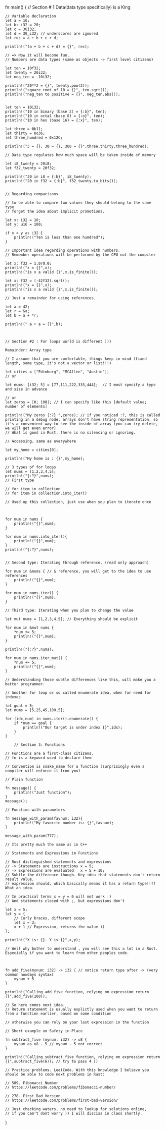 
fn main() {
    // Section # 1 Data(data type specifically) is a King

    // Variable declaration
    let a = 10; 
    let b: i32 = 20;
    let c = 30i32; 
    let d = 30_i32; // underscores are ignored
    let res = a + b + c + d;
    
    println!("(a + b + c + d) = {}", res);

    // => Now it will become fun.
    // Numbers are data types (same as objects -> first level citizens)

    let ten = 10f32;
    let twenty = 20i32;
    let neg_ten = -10i32;

    println!("20**2 = {}", twenty.pow(2));
    println!("square root of 10 = {}", ten.sqrt());
    println!("neg_ten to positive = {}", neg_ten.abs());


    let ten = 10i32;
    println!("10 in binary (base 2) = {:b}", ten);
    println!("10 in octal (base 8) = {:o}", ten);
    println!("10 in hex (base 16) = {:x}", ten);

    let three = 0b11;
    let thirty = 0o36;
    let three_hundred = 0x12C;

    println!("3 = {}, 30 = {}, 300 = {}",three,thirty,three_hundred);
    
    // Data type regulates how much space will be taken inside of memory

    let i8_twenty = 20i8;
    let f32_twenty = 20f32;

    println!("20 in i8 = {:b}", i8_twenty);
    println!("20 in f32 = {:b}", f32_twenty.to_bits());


    // Regarding comparisons

    // to be able to compare two values they should belong to the same type
    // forget the idea about implicit promotions.

    let x: i32 = 10;
    let y: u16 = 100;

    if x < y as i32 {
        println!("Ten is less than one hundred");
    }

    // Important idea regarding operations with numbers.
    // Remember operations will be performed by the CPU not the compiler

    let x: f32 = 1.0/0.0;
    println!("x = {}",x);
    println!("is x a valid {}",x.is_finite());

    let x: f32 = (-42f32).sqrt();
    println!("x = {}",x);
    println!("is x a valid {}",x.is_finite());

    // Just a remainder for using references.

    let a = 42;
    let r = &a;
    let b = a + *r;

    println!(" a + a = {}",b);

    

    // Section #2 : For loops world is different )))

    Remainder: Array type

    // I assume that you are comfortable, things keep in mind (fixed length, same type, it's not a vector or list!!!)

    let cities = ["Edinburg", "MCAllen", "Austin"];
    // or

    let nums: [i32; 5] = [77,111,222,333,444];  // I must specify a type and size in advance

    // or 
    let zeros = [0; 100]; // I can specify like this [default value; number of elements]

    println!("My zeros {:?} ",zeros); // if you noticed :?, this is called printing in a debug node, arrays don't have string representation, so it's a convenient way to see the inside of array (you can try delete, we will get even error)
    // What is good in Rust, there is no silencing or ignoring.

    // Accessing, same as everywhere

    let my_home = cities[0];

    println!("My home is : {}",my_home);

    // 3 types of for loops
    let nums = [1,2,3,4,5];
    println!("{:?}",nums);
    // First type
    
    // for item in collection
    // for item in collection.into_iter()

    // Used up this collection, just use when you plan to iterate once

    

    for num in nums {
        println!("{}",num);
    }

    for num in nums.into_iter(){
        println!("{}",num);
    }
    println!("{:?}",nums);

    
    // Second type: Iterating through reference, (read only approach)

    for num in &nums { // & reference, you will get to the idea to use references
        println!("{}",num);
    }

    for num in nums.iter() {
        println!("{}",num);
    }

    // Third type: Iterating when you plan to change the value

    let mut nums = [1,2,3,4,5]; // Everything should be explicit

    for num in &mut nums {
        *num += 5;
        println!("{}",num);
    }

    println!("{:?}",nums);

    for num in nums.iter_mut() {
        *num += 5;
        println!("{}",num);
    }

    // Understanding those subtle differences like this, will make you a better programmer.

    // Another for loop or so called enumerate idea, when for need for indexes

    let goal = 5;
    let nums = [5,25,45,100,5];
    
    for (idx,num) in nums.iter().enumerate() {
        if *num == goal {
            println!("Our target is under index {}",idx);
        }
    } 

        // Section 3: Functions

    // Functions are a first-class citizens. 
    // fn is a keyword used to declare them

    // Convention is snake_name for a function (surprisingly even a compiler will enforce it from you)

    // Plain function

    fn message() {
        println!("Just function");
    }
    message();

    // Function with parameters

    fn message_with_param(favnum: i32){
        println!("My favorite number is: {}",favnum);
    }
    
    message_with_param(777);

    // Its pretty much the same as in C++

    // Statements and Expressions in Functions

    // Rust distinguished statements and expressions
    // -> Statements are instructions x = 5;
    // -> Expressions are evaluated   x = 5 + 10;
    // Subtle the difference though. Key idea that statements don't return result value, 
    // expression should, which basically means it has a return type!!!! What an idea.

    // In practical terms x = y = 6 will not work :)
    // And statements closed with ;, but expressions don't

    let x = 5;
    let y = {
        // Curly braces, different scope
        let x = 3;
        x + 1 // Expression, returns the value )) 
    };

    println!("X is: {}. Y is {}",x,y);

    // Well why bother to understand , you will see this a lot in a Rust. Especially if you want to learn from other peoples code.
    

    
    fn add_five(mynum: i32) -> i32 { // notice return type after -> (very common nowdays syntax)
        mynum + 5
    }
    
    println!("Calling add_five function, relying on expression return {}",add_five(100));

    // So here comes next idea.
    // Return statement is usually explictly used when you want to return from a function earlier, based on some condition
    
    // otherwise you can rely on your last expression in the function

    // Short example on Safety in-Place

    fn subtract_five (mynum: i32) -> u8 {
        mynum as u8 - 5 // mynum - 5 not correct
    }

    println!("Calling subtract_five function, relying on expression return {}",subtract_five(6)); // try to pass 4 ))

    // Practice problems. LeetCode. With this knowledge I believe you should be able to code next problems in Rust:

    // 509. Fibonacci Number
    // https://leetcode.com/problems/fibonacci-number/

    // 278. First Bad Version
    // https://leetcode.com/problems/first-bad-version/

    // Just checking waters, no need to lookup for solutions online, 
    // if you can't dont worry )) I will disciss in class shortly.


    
}

